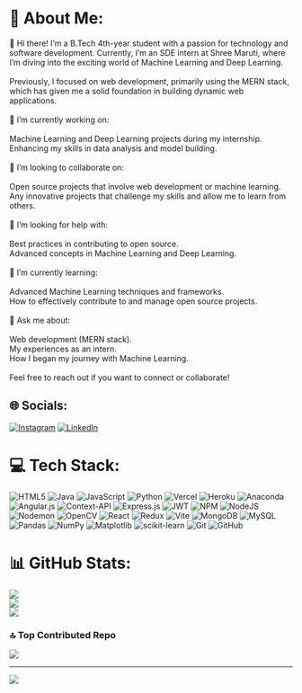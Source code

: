 # 💫 About Me:
👋 Hi there! I’m a B.Tech 4th-year student with a passion for technology and software development. Currently, I’m an SDE intern at Shree Maruti, where I’m diving into the exciting world of Machine Learning and Deep Learning.<br><br>Previously, I focused on web development, primarily using the MERN stack, which has given me a solid foundation in building dynamic web applications.<br><br>🔭 I’m currently working on:<br><br>Machine Learning and Deep Learning projects during my internship.<br>Enhancing my skills in data analysis and model building.<br><br>👯 I’m looking to collaborate on:<br><br>Open source projects that involve web development or machine learning.<br>Any innovative projects that challenge my skills and allow me to learn from others.<br><br>🤝 I’m looking for help with:<br><br>Best practices in contributing to open source.<br>Advanced concepts in Machine Learning and Deep Learning.<br><br>🌱 I’m currently learning:<br><br>Advanced Machine Learning techniques and frameworks.<br>How to effectively contribute to and manage open source projects.<br><br>💬 Ask me about:<br><br>Web development (MERN stack).<br>My experiences as an intern.<br>How I began my journey with Machine Learning.<br><br>Feel free to reach out if you want to connect or collaborate!


## 🌐 Socials:
[![Instagram](https://img.shields.io/badge/Instagram-%23E4405F.svg?logo=Instagram&logoColor=white)](https://instagram.com/ayush.srivastava.12) [![LinkedIn](https://img.shields.io/badge/LinkedIn-%230077B5.svg?logo=linkedin&logoColor=white)](https://linkedin.com/in/-ayush-srivastava) 

# 💻 Tech Stack:
![HTML5](https://img.shields.io/badge/html5-%23E34F26.svg?style=for-the-badge&logo=html5&logoColor=white) ![Java](https://img.shields.io/badge/java-%23ED8B00.svg?style=for-the-badge&logo=openjdk&logoColor=white) ![JavaScript](https://img.shields.io/badge/javascript-%23323330.svg?style=for-the-badge&logo=javascript&logoColor=%23F7DF1E) ![Python](https://img.shields.io/badge/python-3670A0?style=for-the-badge&logo=python&logoColor=ffdd54) ![Vercel](https://img.shields.io/badge/vercel-%23000000.svg?style=for-the-badge&logo=vercel&logoColor=white) ![Heroku](https://img.shields.io/badge/heroku-%23430098.svg?style=for-the-badge&logo=heroku&logoColor=white) ![Anaconda](https://img.shields.io/badge/Anaconda-%2344A833.svg?style=for-the-badge&logo=anaconda&logoColor=white) ![Angular.js](https://img.shields.io/badge/angular.js-%23E23237.svg?style=for-the-badge&logo=angularjs&logoColor=white) ![Context-API](https://img.shields.io/badge/Context--Api-000000?style=for-the-badge&logo=react) ![Express.js](https://img.shields.io/badge/express.js-%23404d59.svg?style=for-the-badge&logo=express&logoColor=%2361DAFB) ![JWT](https://img.shields.io/badge/JWT-black?style=for-the-badge&logo=JSON%20web%20tokens) ![NPM](https://img.shields.io/badge/NPM-%23CB3837.svg?style=for-the-badge&logo=npm&logoColor=white) ![NodeJS](https://img.shields.io/badge/node.js-6DA55F?style=for-the-badge&logo=node.js&logoColor=white) ![Nodemon](https://img.shields.io/badge/NODEMON-%23323330.svg?style=for-the-badge&logo=nodemon&logoColor=%BBDEAD) ![OpenCV](https://img.shields.io/badge/opencv-%23white.svg?style=for-the-badge&logo=opencv&logoColor=white) ![React](https://img.shields.io/badge/react-%2320232a.svg?style=for-the-badge&logo=react&logoColor=%2361DAFB) ![Redux](https://img.shields.io/badge/redux-%23593d88.svg?style=for-the-badge&logo=redux&logoColor=white) ![Vite](https://img.shields.io/badge/vite-%23646CFF.svg?style=for-the-badge&logo=vite&logoColor=white) ![MongoDB](https://img.shields.io/badge/MongoDB-%234ea94b.svg?style=for-the-badge&logo=mongodb&logoColor=white) ![MySQL](https://img.shields.io/badge/mysql-4479A1.svg?style=for-the-badge&logo=mysql&logoColor=white) ![Pandas](https://img.shields.io/badge/pandas-%23150458.svg?style=for-the-badge&logo=pandas&logoColor=white) ![NumPy](https://img.shields.io/badge/numpy-%23013243.svg?style=for-the-badge&logo=numpy&logoColor=white) ![Matplotlib](https://img.shields.io/badge/Matplotlib-%23ffffff.svg?style=for-the-badge&logo=Matplotlib&logoColor=black) ![scikit-learn](https://img.shields.io/badge/scikit--learn-%23F7931E.svg?style=for-the-badge&logo=scikit-learn&logoColor=white) ![Git](https://img.shields.io/badge/git-%23F05033.svg?style=for-the-badge&logo=git&logoColor=white) ![GitHub](https://img.shields.io/badge/github-%23121011.svg?style=for-the-badge&logo=github&logoColor=white)
# 📊 GitHub Stats:
![](https://github-readme-stats.vercel.app/api?username=btwitsayush&theme=date_night&hide_border=false&include_all_commits=true&count_private=false)<br/>
![](https://github-readme-streak-stats.herokuapp.com/?user=btwitsayush&theme=date_night&hide_border=false)<br/>
![](https://github-readme-stats.vercel.app/api/top-langs/?username=btwitsayush&theme=date_night&hide_border=false&include_all_commits=true&count_private=false&layout=compact)

### 🔝 Top Contributed Repo
![](https://github-contributor-stats.vercel.app/api?username=btwitsayush&limit=5&theme=dark&combine_all_yearly_contributions=true)

---
[![](https://visitcount.itsvg.in/api?id=btwitsayush&icon=0&color=0)](https://visitcount.itsvg.in)

<!-- Proudly created with GPRM ( https://gprm.itsvg.in ) -->
